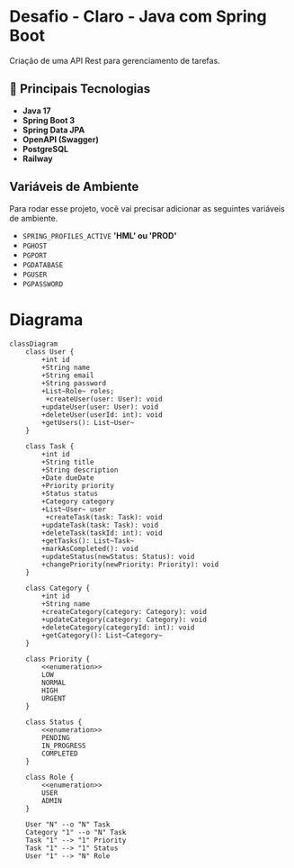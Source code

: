
# Desafio - Claro - Java com Spring Boot

Criação de uma API Rest para gerenciamento de tarefas.


## 🚀 Principais Tecnologias
- **Java 17**
- **Spring Boot 3**
- **Spring Data JPA**
- **OpenAPI (Swagger)**
- **PostgreSQL**
- **Railway**


## Variáveis de Ambiente

Para rodar esse projeto, você vai precisar adicionar as seguintes variáveis de ambiente.

- `SPRING_PROFILES_ACTIVE` **'HML' ou 'PROD'**
- `PGHOST`
- `PGPORT`
- `PGDATABASE`
- `PGUSER`
- `PGPASSWORD`

# Diagrama

```mermaid
classDiagram
    class User {
        +int id
        +String name
        +String email
        +String password
        +List~Role~ roles;
         +createUser(user: User): void
        +updateUser(user: User): void
        +deleteUser(userId: int): void
        +getUsers(): List~User~
    }

    class Task {
        +int id
        +String title
        +String description
        +Date dueDate
        +Priority priority
        +Status status
        +Category category
        +List~User~ user
         +createTask(task: Task): void
        +updateTask(task: Task): void
        +deleteTask(taskId: int): void
        +getTasks(): List~Task~
        +markAsCompleted(): void
        +updateStatus(newStatus: Status): void
        +changePriority(newPriority: Priority): void
    }

    class Category {
        +int id
        +String name
        +createCategory(category: Category): void
        +updateCategory(category: Category): void
        +deleteCategory(categoryId: int): void
        +getCategory(): List~Category~
    }

    class Priority {
        <<enumeration>>
        LOW
        NORMAL
        HIGH
        URGENT
    }

    class Status {
        <<enumeration>>
        PENDING
        IN_PROGRESS
        COMPLETED
    }

    class Role {
        <<enumeration>>
        USER
        ADMIN
    }

    User "N" --o "N" Task
    Category "1" --o "N" Task
    Task "1" --> "1" Priority
    Task "1" --> "1" Status
    User "1" --> "N" Role
```

